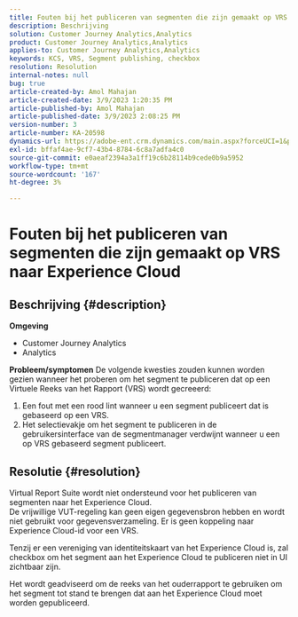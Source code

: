 ```yaml
---
title: Fouten bij het publiceren van segmenten die zijn gemaakt op VRS naar Experience Cloud
description: Beschrijving
solution: Customer Journey Analytics,Analytics
product: Customer Journey Analytics,Analytics
applies-to: Customer Journey Analytics,Analytics
keywords: KCS, VRS, Segment publishing, checkbox
resolution: Resolution
internal-notes: null
bug: true
article-created-by: Amol Mahajan
article-created-date: 3/9/2023 1:20:35 PM
article-published-by: Amol Mahajan
article-published-date: 3/9/2023 2:08:25 PM
version-number: 3
article-number: KA-20598
dynamics-url: https://adobe-ent.crm.dynamics.com/main.aspx?forceUCI=1&pagetype=entityrecord&etn=knowledgearticle&id=145d5d2a-7dbe-ed11-83ff-6045bd006704
exl-id: bffaf4ae-9cf7-43b4-8784-6c8a7adfa4c0
source-git-commit: e0aeaf2394a3a1ff19c6b28114b9cede0b9a5952
workflow-type: tm+mt
source-wordcount: '167'
ht-degree: 3%

---
```


# Fouten bij het publiceren van segmenten die zijn gemaakt op VRS naar Experience Cloud

## Beschrijving {#description}

<b>Omgeving</b>
- Customer Journey Analytics
- Analytics



<b>Probleem/symptomen</b>
De volgende kwesties zouden kunnen worden gezien wanneer het proberen om het segment te publiceren dat op een Virtuele Reeks van het Rapport (VRS) wordt gecreeerd:

1. Een fout met een rood lint wanneer u een segment publiceert dat is gebaseerd op een VRS.
2. Het selectievakje om het segment te publiceren in de gebruikersinterface van de segmentmanager verdwijnt wanneer u een op VRS gebaseerd segment publiceert.



## Resolutie {#resolution}

Virtual Report Suite wordt niet ondersteund voor het publiceren van segmenten naar het Experience Cloud.<br>
De vrijwillige VUT-regeling kan geen eigen gegevensbron hebben en wordt niet gebruikt voor gegevensverzameling. Er is geen koppeling naar Experience Cloud-id voor een VRS.

Tenzij er een vereniging van identiteitskaart van het Experience Cloud is, zal checkbox om het segment aan het Experience Cloud te publiceren niet in UI zichtbaar zijn.

Het wordt geadviseerd om de reeks van het ouderrapport te gebruiken om het segment tot stand te brengen dat aan het Experience Cloud moet worden gepubliceerd.
